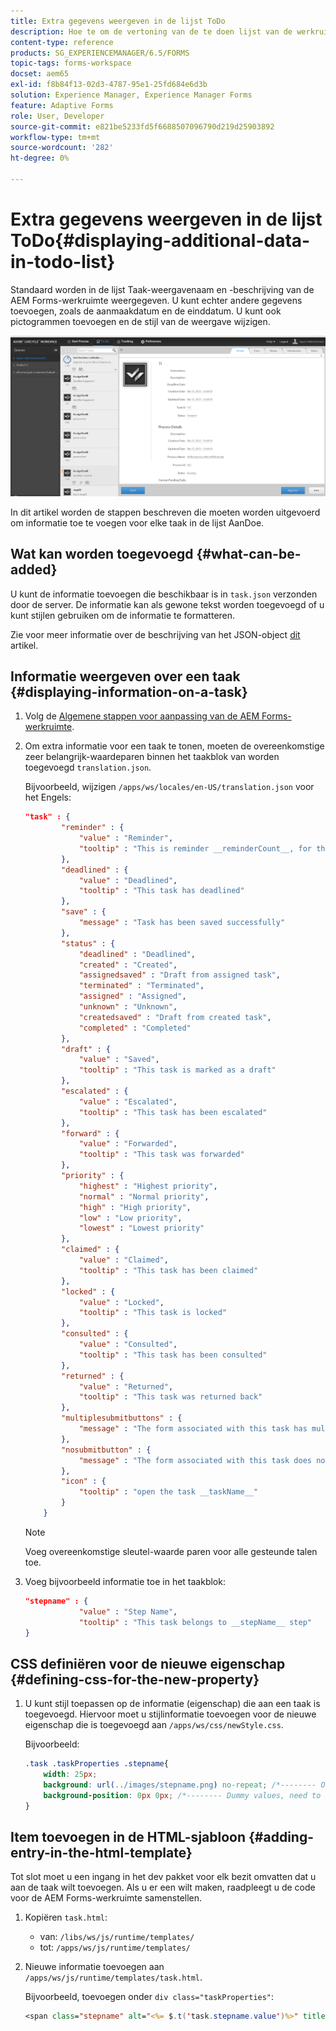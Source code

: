 ```yaml
---
title: Extra gegevens weergeven in de lijst ToDo
description: Hoe te om de vertoning van de te doen lijst van de werkruimte van AEM Forms van het LiveCycle aan te passen om meer informatie naast het gebrek te tonen.
content-type: reference
products: SG_EXPERIENCEMANAGER/6.5/FORMS
topic-tags: forms-workspace
docset: aem65
exl-id: f8b84f13-02d3-4787-95e1-25fd684e6d3b
solution: Experience Manager, Experience Manager Forms
feature: Adaptive Forms
role: User, Developer
source-git-commit: e821be5233fd5f6688507096790d219d25903892
workflow-type: tm+mt
source-wordcount: '282'
ht-degree: 0%

---
```


# Extra gegevens weergeven in de lijst ToDo{#displaying-additional-data-in-todo-list}

Standaard worden in de lijst Taak-weergavenaam en -beschrijving van de AEM Forms-werkruimte weergegeven. U kunt echter andere gegevens toevoegen, zoals de aanmaakdatum en de einddatum. U kunt ook pictogrammen toevoegen en de stijl van de weergave wijzigen.

![Een blik bij de Te doen lusje van de Werkruimte van de HTML die standaardconfiguratie tonen](assets/html-todo-list.png)

In dit artikel worden de stappen beschreven die moeten worden uitgevoerd om informatie toe te voegen voor elke taak in de lijst AanDoe.

## Wat kan worden toegevoegd {#what-can-be-added}

U kunt de informatie toevoegen die beschikbaar is in `task.json` verzonden door de server. De informatie kan als gewone tekst worden toegevoegd of u kunt stijlen gebruiken om de informatie te formatteren.

Zie voor meer informatie over de beschrijving van het JSON-object [dit](/help/forms/using/html-workspace-json-object-description.md) artikel.

## Informatie weergeven over een taak {#displaying-information-on-a-task}

1. Volg de [Algemene stappen voor aanpassing van de AEM Forms-werkruimte](../../forms/using/generic-steps-html-workspace-customization.md).
1. Om extra informatie voor een taak te tonen, moeten de overeenkomstige zeer belangrijk-waardeparen binnen het taakblok van worden toegevoegd `translation.json`.

   Bijvoorbeeld, wijzigen `/apps/ws/locales/en-US/translation.json` voor het Engels:

   ```json
   "task" : {
           "reminder" : {
               "value" : "Reminder",
               "tooltip" : "This is reminder __reminderCount__, for this task."
           },
           "deadlined" : {
               "value" : "Deadlined",
               "tooltip" : "This task has deadlined"
           },
           "save" : {
               "message" : "Task has been saved successfully"
           },
           "status" : {
               "deadlined" : "Deadlined",
               "created" : "Created",
               "assignedsaved" : "Draft from assigned task",
               "terminated" : "Terminated",
               "assigned" : "Assigned",
               "unknown" : "Unknown",
               "createdsaved" : "Draft from created task",
               "completed" : "Completed"
           },
           "draft" : {
               "value" : "Saved",
               "tooltip" : "This task is marked as a draft"
           },
           "escalated" : {
               "value" : "Escalated",
               "tooltip" : "This task has been escalated"
           },
           "forward" : {
               "value" : "Forwarded",
               "tooltip" : "This task was forwarded"
           },
           "priority" : {
               "highest" : "Highest priority",
               "normal" : "Normal priority",
               "high" : "High priority",
               "low" : "Low priority",
               "lowest" : "Lowest priority"
           },
           "claimed" : {
               "value" : "Claimed",
               "tooltip" : "This task has been claimed"
           },
           "locked" : {
               "value" : "Locked",
               "tooltip" : "This task is locked"
           },
           "consulted" : {
               "value" : "Consulted",
               "tooltip" : "This task has been consulted"
           },
           "returned" : {
               "value" : "Returned",
               "tooltip" : "This task was returned back"
           },
           "multiplesubmitbuttons" : {
               "message" : "The form associated with this task has multiple submit buttons so the Workspace Complete button will be disabled. Click the appropriate button on the form to submit it."
           },
           "nosubmitbutton" : {
               "message" : "The form associated with this task does not appear to have submit buttons. You may need to upgrade your Adobe Reader version to 9.1 or greater and enable the Reader Submit option in your process."
           },
           "icon" : {
               "tooltip" : "open the task __taskName__"
           }
       }
   ```

   >[!NOTE]
   >
   >Voeg overeenkomstige sleutel-waarde paren voor alle gesteunde talen toe.

1. Voeg bijvoorbeeld informatie toe in het taakblok:

   ```json
   "stepname" : {
               "value" : "Step Name",
               "tooltip" : "This task belongs to __stepName__ step"
   }
   ```

## CSS definiëren voor de nieuwe eigenschap {#defining-css-for-the-new-property}

1. U kunt stijl toepassen op de informatie (eigenschap) die aan een taak is toegevoegd. Hiervoor moet u stijlinformatie toevoegen voor de nieuwe eigenschap die is toegevoegd aan `/apps/ws/css/newStyle.css`.

   Bijvoorbeeld:

   ```css
   .task .taskProperties .stepname{
       width: 25px;
       background: url(../images/stepname.png) no-repeat; /*-------- Or just reuse background image / image-sprite defined .task .taskProperties span of style.css---------------------*/
       background-position: 0px 0px; /*-------- Dummy values, need to be configured as per user background image / image-sprite ---------------------*/
   }
   ```

## Item toevoegen in de HTML-sjabloon {#adding-entry-in-the-html-template}

Tot slot moet u een ingang in het dev pakket voor elk bezit omvatten dat u aan de taak wilt toevoegen. Als u er een wilt maken, raadpleegt u de code voor de AEM Forms-werkruimte samenstellen.

1. Kopiëren `task.html`:

   * van: `/libs/ws/js/runtime/templates/`
   * tot: `/apps/ws/js/runtime/templates/`

1. Nieuwe informatie toevoegen aan `/apps/ws/js/runtime/templates/task.html`.

   Bijvoorbeeld, toevoegen onder `div class="taskProperties"`:

   ```jsp
   <span class="stepname" alt="<%= $.t('task.stepname.value')%>" title = '<%= $.t("task.stepname.tooltip",{stepName:stepName})%>'/>
   ```
